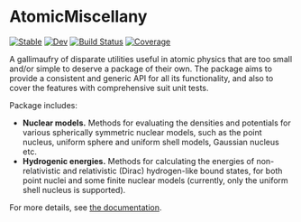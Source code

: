 # AtomicMiscellany

[![Stable](https://img.shields.io/badge/docs-stable-blue.svg)](https://juliaatoms.org/AtomicMiscellany.jl/stable)
[![Dev](https://img.shields.io/badge/docs-dev-blue.svg)](https://juliaatoms.org/AtomicMiscellany.jl/dev)
[![Build Status](https://github.com/JuliaAtoms/AtomicMiscellany.jl/workflows/CI/badge.svg)](https://github.com/JuliaAtoms/AtomicMiscellany.jl/actions)
[![Coverage](https://codecov.io/gh/JuliaAtoms/AtomicMiscellany.jl/branch/master/graph/badge.svg)](https://codecov.io/gh/JuliaAtoms/AtomicMiscellany.jl)

A gallimaufry of disparate utilities useful in atomic physics that are too small and/or
simple to deserve a package of their own. The package aims to provide a consistent and
generic API for all its functionality, and also to cover the features with comprehensive
suit unit tests.

Package includes:

* **Nuclear models.** Methods for evaluating the densities and potentials for various
  spherically symmetric nuclear models, such as the point nucleus, uniform sphere and uniform shell models, Gaussian nucleus etc.
* **Hydrogenic energies.** Methods for calculating the energies of non-relativistic and
  relativistic (Dirac) hydrogen-like bound states, for both point nuclei and some finite
  nuclear models (currently, only the uniform shell nucleus is supported).

For more details, see [the documentation](https://juliaatoms.org/AtomicMiscellany.jl/dev).
